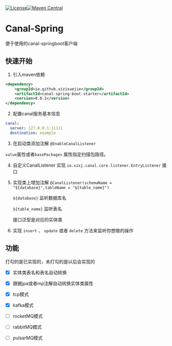 [![License](https://img.shields.io/badge/License-Apache%202.0-blue.svg)](https://github.com/xizixuejie/canal-spring/blob/master/LICENSE)[![Maven Central](https://img.shields.io/maven-central/v/io.github.xizixuejie/canal-spring.svg?label=Maven%20Central)](https://central.sonatype.com/artifact/io.github.xizixuejie/canal-spring/0.0.1)

# Canal-Spring

便于使用的canal-springboot客户端

## 快速开始

1. 引入maven依赖

```xml
<dependency>
    <groupId>io.github.xizixuejie</groupId>
    <artifactId>canal-spring-boot-starter</artifactId>
    <version>0.0.1</version>
</dependency>
```

2. 配置canal服务基本信息

```yaml
canal:
  server: 127.0.0.1:11111
  destination: example
```

3. 在启动类添加注解 `@EnableCanalListener`

`value`属性或者`basePackages` 属性指定扫描包路径。

4. 自定义CanalListener 实现 `io.xzxj.canal.core.listener.EntryListener` 接口

5. 实现类上增加注解 `@CanalListener(schemaName = "${database}",tableName = "${table_name}")` 

    `${database}` 监听数据库名

     `${table_name}` 监听表名

    接口泛型是对应的实体类
6. 实现 `insert`  、 `update` 或者 `delete` 方法来监听你想做的操作



## 功能

打勾的是已实现的，未打勾的是以后会实现的

- [x] 实体类表名和表名自动转换
- [x] 跟据jpa或者mp注解自动转换实体类属性
- [x] tcp模式
- [x] kafka模式
- [ ] rocketMQ模式
- [ ] rabbitMQ模式
- [ ] pulsarMQ模式


